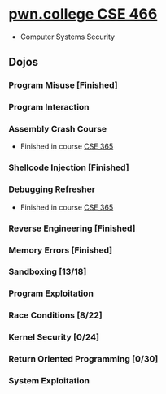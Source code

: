 # [pwn.college CSE 466](https://pwn.college/cse466-f2023/)

- Computer Systems Security

## Dojos

### Program Misuse **[Finished]**

### Program Interaction

### Assembly Crash Course

- Finished in course [CSE 365](https://github.com/he15enbug/cse-365)

### Shellcode Injection **[Finished]**

### Debugging Refresher

- Finished in course [CSE 365](https://github.com/he15enbug/cse-365)

### Reverse Engineering **[Finished]**

### Memory Errors **[Finished]**

### Sandboxing **[13/18]**

### Program Exploitation

### Race Conditions **[8/22]**

### Kernel Security **[0/24]**

### Return Oriented Programming **[0/30]**

### System Exploitation